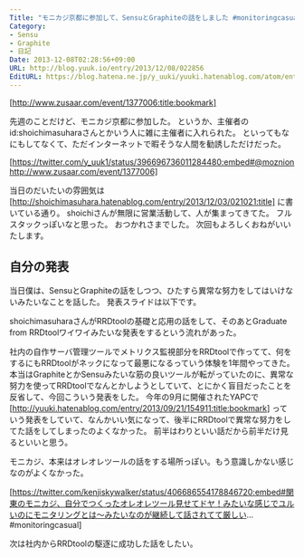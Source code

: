 ```yaml
---
Title: "モニカジ京都に参加して、SensuとGraphiteの話をしました #monitoringcasual"
Category:
- Sensu
- Graphite
- 日記
Date: 2013-12-08T02:28:56+09:00
URL: http://blog.yuuk.io/entry/2013/12/08/022856
EditURL: https://blog.hatena.ne.jp/y_uuki/yuuki.hatenablog.com/atom/entry/12921228815714114449
---
```


[http://www.zusaar.com/event/1377006:title:bookmark]

先週のことだけど、モニカジ京都に参加した。
というか、主催者のid:shoichimasuharaさんとかいう人に雑に主催者に入れられた。
といってもなにもしてなくて、ただインターネットで暇そうな人間を勧誘しただけだった。

[https://twitter.com/y_uuk1/status/396696736011284480:embed#@moznion http://www.zusaar.com/event/1377006]

当日のだいたいの雰囲気は
[http://shoichimasuhara.hatenablog.com/entry/2013/12/03/021021:title]
に書いている通り。
shoichiさんが無限に営業活動して、人が集まってきてた。
フルスタックっぽいなと思った。
おつかれさまでした。
次回もよろしくおねがいいたします。

## 自分の発表

当日僕は、SensuとGraphiteの話をしつつ、ひたすら異常な努力をしてはいけないみたいなことを話した。
発表スライドは以下です。

<script async class="speakerdeck-embed" data-id="0c5a65f0418f0131e7fd7a757649ab26" data-ratio="1.33333333333333" src="//speakerdeck.com/assets/embed.js"></script>


shoichimasuharaさんがRRDtoolの基礎と応用の話をして、そのあとGraduate from RRDtoolワイワイみたいな発表をするという流れがあった。

社内の自作サーバ管理ツールでメトリクス監視部分をRRDtoolで作ってて、何をするにもRRDtoolがネックになって最悪になるっていう体験を1年間やってきた。
本当はGraphiteとかSensuみたいな筋の良いツールが転がっていたのに、異常な努力を使ってRRDtoolでなんとかしようとしていて、とにかく盲目だったことを反省して、今回こういう発表をした。
今年の9月に開催されたYAPCで [http://yuuki.hatenablog.com/entry/2013/09/21/154911:title:bookmark] っていう発表をしていて、なんかいい気になって、後半にRRDtoolで異常な努力をしてた話をしてしまったのよくなかった。
前半はわりといい話だから前半だけ見るといいと思う。

モニカジ、本来はオレオレツールの話をする場所っぽい。もう意識しかない感じなのがよくなかった。

[https://twitter.com/kenjiskywalker/status/406686554178846720:embed#関東のモニカジ、自分でつくったオレオレツール見せてドヤ！みたいな感じでユルいのにモニタリングとは〜みたいなのが継続して話されてて厳しい... #monitoringcasual]

次は社内からRRDtoolの駆逐に成功した話をしたい。
